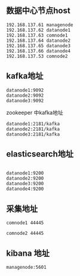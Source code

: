 
## 数据中心节点host

```
192.168.137.61 managenode
192.168.137.62 datanode1
192.168.137.63 comnode1
192.168.137.64 datanode2
192.168.137.65 datanode3
192.168.137.66 datanode4
192.168.137.53 comnode2
```

## kafka地址

```
datanode1:9092
datanode2:9092
datanode3:9092

```

zookeeper 中kafka地址

```
datanode1:2181/kafka
datanode2:2181/kafka
datanode3:2181/kafka

```

## elasticsearch地址

```

datanode1:9200
datanode2:9200
datanode3:9200
datanode4:9200

```

## 采集地址

```
comnode1 44445

comnode2 44445

```

## kibana 地址

```
managenode:5601

```
